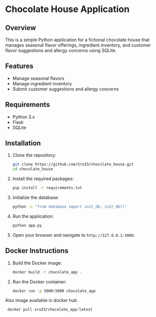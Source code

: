 # Chocolate House Application

## Overview
This is a simple Python application for a fictional chocolate house that manages seasonal flavor offerings, ingredient inventory, and customer flavor suggestions and allergy concerns using SQLite.

## Features
- Manage seasonal flavors
- Manage ingredient inventory
- Submit customer suggestions and allergy concerns

## Requirements
- Python 3.x
- Flask
- SQLite

## Installation
1. Clone the repository:
   ```bash
   git clone https://github.com/Sru33/chocolate_house.git
   cd chocolate_house
   ```

2. Install the required packages:
   ```bash
   pip install -r requirements.txt
   ```

3. Initialize the database:
   ```bash
   python -c "from database import init_db; init_db()"
   ```

4. Run the application:
   ```bash
   python app.py
   ```

5. Open your browser and navigate to `http://127.0.0.1:5000`.

## Docker Instructions
1. Build the Docker image:
   ```bash
   docker build -t chocolate_app .
   ```

2. Run the Docker container:
   ```bash
   docker run -p 5000:5000 chocolate_app
   ```
Also image available in docker hub
```bash
 docker pull sru33/chocolate_app:latest
```

